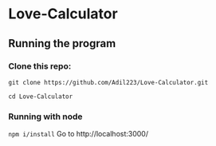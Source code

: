 # Love-Calculator

## Running the program

### Clone this repo:
` git clone https://github.com/Adil223/Love-Calculator.git `

` cd Love-Calculator `
### Running with node
`npm i/install`
Go to http://localhost:3000/

  

  
